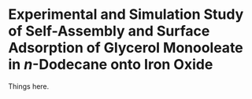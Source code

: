 # Experimental and Simulation Study of Self-Assembly and Surface Adsorption of Glycerol Monooleate in *n*-Dodecane onto Iron Oxide

Things here.
